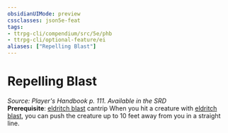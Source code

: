 ```yaml
---
obsidianUIMode: preview
cssclasses: json5e-feat
tags:
- ttrpg-cli/compendium/src/5e/phb
- ttrpg-cli/optional-feature/ei
aliases: ["Repelling Blast"]
---
```

# Repelling Blast
*Source: Player's Handbook p. 111. Available in the <span title='Systems Reference Document (5.1)'>SRD</span>*  
**Prerequisite**: [eldritch blast](3-Mechanics/CLI/spells/eldritch-blast.md) cantrip
When you hit a creature with [eldritch blast](3-Mechanics/CLI/spells/eldritch-blast.md), you can push the creature up to 10 feet away from you in a straight line.